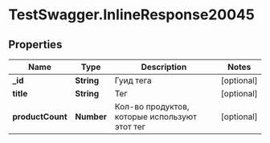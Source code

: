 # TestSwagger.InlineResponse20045

## Properties

Name | Type | Description | Notes
------------ | ------------- | ------------- | -------------
**_id** | **String** | Гуид тега | [optional] 
**title** | **String** | Тег | [optional] 
**productCount** | **Number** | Кол-во продуктов, которые используют этот тег | [optional] 


